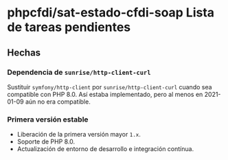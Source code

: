 # phpcfdi/sat-estado-cfdi-soap Lista de tareas pendientes

## Hechas

### Dependencia de `sunrise/http-client-curl`

Sustituir `symfony/http-client` por `sunrise/http-client-curl` cuando sea compatible con PHP 8.0.
Así estaba implementado, pero al menos en 2021-01-09 aún no era compatible.

### Primera versión estable

- Liberación de la primera versión mayor `1.x`.
- Soporte de PHP 8.0.
- Actualización de entorno de desarrollo e integración contínua.
